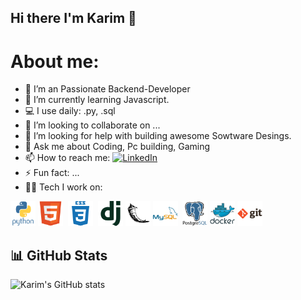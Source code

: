## Hi there I'm Karim 👋

# About me:

- 🔭 I’m an Passionate Backend-Developer
- 🌱 I’m currently learning Javascript.
- 💻 I use daily: .py, .sql
- 👯 I’m looking to collaborate on ...
- 🤔 I’m looking for help with building awesome Sowtware Desings.
- 💬 Ask me about Coding, Pc building, Gaming
- 📫 How to reach me: [![LinkedIn](https://img.shields.io/badge/-LinkedIn-blue?style=flat-square&logo=Linkedin&logoColor=white&link=https://www.linkedin.com/in/dein-profil)](https://www.linkedin.com/in/karim-maged96/)
- ⚡ Fun fact: ...
- 🧑‍💻 Tech I work on:

<div>
  <img src="https://raw.githubusercontent.com/devicons/devicon/6910f0503efdd315c8f9b858234310c06e04d9c0/icons/python/python-original-wordmark.svg" title="Python" alt="Python" width="40" height="40"/>
  <img src="https://github.com/devicons/devicon/blob/master/icons/html5/html5-original.svg" title="HTML5" alt="HTML" width="40" height="40"/>&nbsp;
  <img src="https://github.com/devicons/devicon/blob/master/icons/css3/css3-plain-wordmark.svg" title="CSS3" alt="CSS" width="40" height="40"/>&nbsp;
  <img src="https://raw.githubusercontent.com/devicons/devicon/6910f0503efdd315c8f9b858234310c06e04d9c0/icons/django/django-plain.svg" title="Django" alt="Django" width="40" height="40"/>
  <img src="https://raw.githubusercontent.com/devicons/devicon/6910f0503efdd315c8f9b858234310c06e04d9c0/icons/flask/flask-original.svg" title="Flask" alt="Flask" width="40" height="40"/>
  <img src="https://github.com/devicons/devicon/blob/master/icons/mysql/mysql-original-wordmark.svg" title="MySQL" alt="MySQL" width="40" height="40"/>&nbsp;
  <img src="https://raw.githubusercontent.com/devicons/devicon/6910f0503efdd315c8f9b858234310c06e04d9c0/icons/postgresql/postgresql-original-wordmark.svg" title="Postgres" alt="Postgres" width="40" height="40"/>
  <img src="https://raw.githubusercontent.com/devicons/devicon/6910f0503efdd315c8f9b858234310c06e04d9c0/icons/docker/docker-original-wordmark.svg" title="Docker" alt="Docker" width="40" height="40"/>
  <img src="https://github.com/devicons/devicon/blob/master/icons/git/git-original-wordmark.svg" title="Git" alt="Git" width="40" height="40"/>
</div>

## 📊 GitHub Stats

![Karim's GitHub stats](https://github-readme-stats.vercel.app/api?username=keemo09&show_icons=true&theme=radical)
